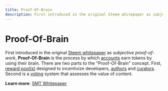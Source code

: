 ```yaml
---
title: Proof-Of-Brain
description: First introduced in the original Steem whitepaper as subjective proof-of-work, Proof-Of-Brain is the process by which accounts earn tokens by using their brain.
---
```

# Proof-Of-Brain

First introduced in the original [Steem whitepaper](https://steem.io/steem-whitepaper.pdf) as *subjective proof-of-work*, **Proof-Of-Brain** is the process by which [accounts](/glossary/account.md) earn tokens by using their brain. There are two parts to the "Proof-Of-Brain" concept. First, [reward pool(s)](/glossary/reward-pool.md) designed to incentivize developers, [authors](/glossary/posting.md) and [curators](/glossary/curator.md). Second is a [voting](/glossary/voting.md) system that assesses the value of content.

**Learn more**: [SMT Whitepaper](https://smt.steem.io/smt-whitepaper.pdf)